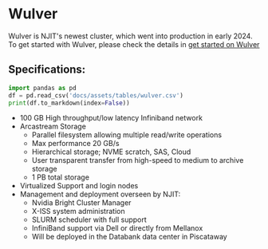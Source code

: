 # Wulver

Wulver is NJIT's newest cluster, which went into production in early 2024. To get started with Wulver, please check the details in [get started on Wulver](get_started_on_Wulver.md)

## Specifications:

```python exec="on"
import pandas as pd
df = pd.read_csv('docs/assets/tables/wulver.csv')
print(df.to_markdown(index=False))
```

<!--
* 100 x Dell R6525 CPU Nodes
* 2 x AMD 7753 2.45 GHz, 64C128T - Total cores: 12,800
* Memory 512 GB/node - Total memory: 51.2 TB
* Theoretical Performance: 501.760TFlops
* 2 x Dell R6525 High Memory Nodes
* 2 x AMD 7753 2.45 GHz, 64C128T - 256 Total Cores
* Memory - 2 TB/node - Total Memory 4TB
* Theoretical Performance: 10.035TFlops
* 25 x Dell XE8545 GPU Nodes
* 2 x AMD EPYC 7713 2.0GHz,64C/128T - Total cores: 3200
* Memory 512 GB/node - Total memory: 1 TB
* 4 x NVIDIA HGX A100 - 4x A100 SXM4 80GB - total GPUs: 100
* Theoretical Performance: 102.4TFlops (cpu) + 970TFlops (gpu)
* Totals 127 Nodes, 16,256 Cores, 56.2 TB RAM
* Theoretical Performance: 1.584PFlops
-->

* 100 GB High throughput/low latency Infiniband network
* Arcastream Storage
    * Parallel filesystem allowing multiple read/write operations
    * Max performance 20 GB/s
    * Hierarchical storage; NVME scratch, SAS, Cloud
    * User transparent transfer from high-speed to medium to archive storage
    * 1 PB total storage
* Virtualized Support and login nodes
* Management and deployment overseen by NJIT:
    * Nvidia Bright Cluster Manager
    * X-ISS system administration
    * SLURM scheduler with full support
    * InfiniBand support via Dell or directly from Mellanox
    * Will be deployed in the Databank data center in Piscataway

